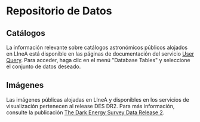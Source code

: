 # Repositorio de Datos
## Catálogos
La información relevante sobre catálogos astronómicos públicos alojados en LIneA está disponible en las páginas de documentación del servicio [User Query](https://userquery.linea.org.br/). Para acceder, haga clic en el menú "Database Tables" y seleccione el conjunto de datos deseado.
## Imágenes
Las imágenes públicas alojadas en LIneA y disponibles en los servicios de visualización pertenecen al release DES DR2. Para más información, consulte la publicación [The Dark Energy Survey Data Release 2](https://arxiv.org/abs/2101.05765).

